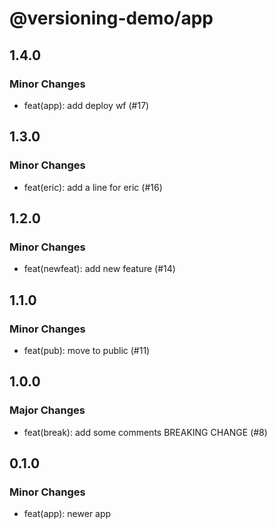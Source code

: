 # @versioning-demo/app

## 1.4.0

### Minor Changes

- feat(app): add deploy wf (#17)

## 1.3.0

### Minor Changes

- feat(eric): add a line for eric (#16)

## 1.2.0

### Minor Changes

- feat(newfeat): add new feature (#14)

## 1.1.0

### Minor Changes

- feat(pub): move to public (#11)

## 1.0.0

### Major Changes

- feat(break): add some comments BREAKING CHANGE (#8)

## 0.1.0

### Minor Changes

- feat(app): newer app
